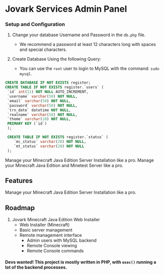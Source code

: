 # Jovark Services Admin Panel

### Setup and Configuration

1. Change your database Username and Password in the `db.php` file.

   - We recommend a password at least 12 characters long with spaces and special characters.

2. Create Database Using the following Query:
   - You can use the `root` user to login to MySQL with the command: `sudo mysql`.

```sql
CREATE DATABASE IF NOT EXISTS register;
CREATE TABLE IF NOT EXISTS register.`users` (
 `id` int(11) NOT NULL AUTO_INCREMENT,
 `username` varchar(50) NOT NULL,
 `email` varchar(50) NOT NULL,
 `password` varchar(50) NOT NULL,
 `trn_date` datetime NOT NULL,
 `realname` varchar(50) NOT NULL,
 `theme` varchar(10) NOT NULL,
 PRIMARY KEY (`id`)
 );

 CREATE TABLE IF NOT EXISTS register.`status` (
    `mc_status` varchar(20) NOT NULL,
    `mt_status` varchar(20) NOT NULL
 );
```

Manage your Minecraft Java Edition Server Installation like a pro. Manage your Minecraft Java Edition and Minetest Server like a pro.

## Features

Manage your Minecraft Java Edition Server Installation like a pro.

## Roadmap

1. Jovark Minecraft Java Edition Web Installer
   - Web Installer (Minecraft)
   - Basic server management
   - Remote management interface
     - Admin users with MySQL backend
     - Remote Console viewing
     - Remote Console commands

#### Devs wanted! This project is mostly written in PHP, with `exec()` running a lot of the backend processes.
